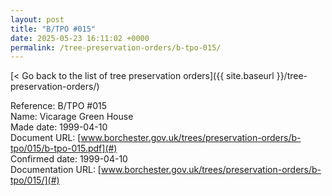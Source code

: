 ```yaml
---
layout: post
title: "B/TPO #015"
date: 2025-05-23 16:11:02 +0000
permalink: /tree-preservation-orders/b-tpo-015/
---
```


[< Go back to the list of tree preservation orders]({{ site.baseurl }}/tree-preservation-orders/)

Reference: B/TPO #015 <br/>
Name: Vicarage Green House<br/>
Made date: 1999-04-10<br/>
Document URL: [www.borchester.gov.uk/trees/preservation-orders/b-tpo/015/b-tpo-015.pdf](#)<br/>
Confirmed date: 1999-04-10<br/>
Documentation URL: [www.borchester.gov.uk/trees/preservation-orders/b-tpo/015/](#)<br/>
